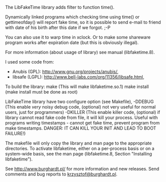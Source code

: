 The LibFakeTime library adds filter to function time().

Dynamically linked programs which checking time using time() or gettimeofday()
will report fake time, so it is possible to send e-mail to friend with
date of his birth after this date if we forgot. ;-P

You can also use it to warp time in xclock. Or to make some shareware program
works after expiration date (but this is obviously illegal).

For more information (about usage of library) see manual (libfaketime.8).

I used some code from:
 - Anubis (GPL): http://www.gnu.org/projects/anubis/,
 - libsafe (LGPL): http://www.bell-labs.com/org/11356/libsafe.html,

To build the library:
        make            (This will make libfaketime.so.1)
        make install    (make install must be done as root)

LibFakeTime library have two configure option (see Makefile),
     -DDEBUG            (This enable _very_ noisy debug code,
        (optional)       not very useful for normal users, just for programmers)
     -DKILLER           (This enable killer code,
        (optional)       if library cannot read fake code from file,
                         it will kill your process. Useful with programs
                         writing timestamps - cannot get fake time,
                         prevent program from make timestamps.
                         DANGER: IT CAN KILL YOUR INIT AND LEAD TO BOOT FAILURE!)

The makefile will only copy the library and man page to the appropriate
directories.  To activate libfaketime, either on a per-process basis or on a
system-wide basis, see the man page (libfaketime.8, Section "Installing
libfaketime").

See http://www.burghardt.pl/ for more information and new releases.
Send comments and bug reports to krzysztof@burghardt.pl.
